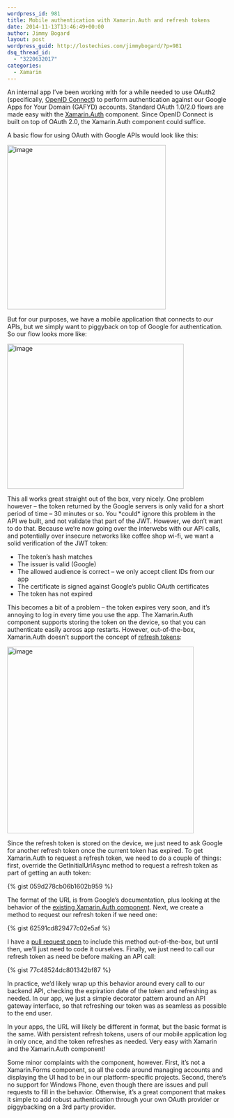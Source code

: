 ```yaml
---
wordpress_id: 981
title: Mobile authentication with Xamarin.Auth and refresh tokens
date: 2014-11-13T13:46:49+00:00
author: Jimmy Bogard
layout: post
wordpress_guid: http://lostechies.com/jimmybogard/?p=981
dsq_thread_id:
  - "3220632017"
categories:
  - Xamarin
---
```

An internal app I’ve been working with for a while needed to use OAuth2 (specifically, [OpenID Connect](http://openid.net/connect/)) to perform authentication against our Google Apps for Your Domain (GAFYD) accounts. Standard OAuth 1.0/2.0 flows are made easy with the [Xamarin.Auth](https://components.xamarin.com/view/xamarin.auth) component. Since OpenID Connect is built on top of OAuth 2.0, the Xamarin.Auth component could suffice.

A basic flow for using OAuth with Google APIs would look like this:

[<img style="border-top: 0px;border-right: 0px;border-bottom: 0px;padding-top: 0px;padding-left: 0px;border-left: 0px;padding-right: 0px" border="0" alt="image" src="https://lostechies.com/content/jimmybogard/uploads/2014/11/image_thumb.png" width="364" height="377" />](https://lostechies.com/content/jimmybogard/uploads/2014/11/image.png)

But for our purposes, we have a mobile application that connects to _our_ APIs, but we simply want to piggyback on top of Google for authentication. So our flow looks more like:

[<img style="border-top: 0px;border-right: 0px;border-bottom: 0px;padding-top: 0px;padding-left: 0px;border-left: 0px;padding-right: 0px" border="0" alt="image" src="https://lostechies.com/content/jimmybogard/uploads/2014/11/image_thumb1.png" width="405" height="333" />](https://lostechies.com/content/jimmybogard/uploads/2014/11/image1.png)

This all works great straight out of the box, very nicely. One problem however – the token returned by the Google servers is only valid for a short period of time – 30 minutes or so. You \*could\* ignore this problem in the API we built, and not validate that part of the JWT. However, we don’t want to do that. Because we’re now going over the interwebs with our API calls, and potentially over insecure networks like coffee shop wi-fi, we want a solid verification of the JWT token:

  * The token’s hash matches
  * The issuer is valid (Google)
  * The allowed audience is correct – we only accept client IDs from our app
  * The certificate is signed against Google’s public OAuth certificates
  * The token has not expired

This becomes a bit of a problem – the token expires very soon, and it’s annoying to log in every time you use the app. The Xamarin.Auth component supports storing the token on the device, so that you can authenticate easily across app restarts. However, out-of-the-box, Xamarin.Auth doesn’t support the concept of [refresh tokens](https://developers.google.com/accounts/docs/OAuth2WebServer#refresh):

[<img style="border-top: 0px;border-right: 0px;border-bottom: 0px;padding-top: 0px;padding-left: 0px;border-left: 0px;padding-right: 0px" border="0" alt="image" src="https://lostechies.com/content/jimmybogard/uploads/2014/11/image_thumb2.png" width="428" height="428" />](https://lostechies.com/content/jimmybogard/uploads/2014/11/image2.png)

Since the refresh token is stored on the device, we just need to ask Google for another refresh token once the current token has expired. To get Xamarin.Auth to request a refresh token, we need to do a couple of things: first, override the GetInitialUrlAsync method to request a refresh token as part of getting an auth token:

{% gist 059d278cb06b1602b959 %}

The format of the URL is from Google’s documentation, plus looking at the behavior of the [existing Xamarin.Auth component](https://github.com/xamarin/Xamarin.Auth/blob/master/src/Xamarin.Auth/OAuth2Authenticator.cs#L210). Next, we create a method to request our refresh token if we need one:

{% gist 62591cd829477c02e5af %}

I have a [pull request open](https://github.com/xamarin/Xamarin.Auth/pull/79) to include this method out-of-the-box, but until then, we’ll just need to code it ourselves. Finally, we just need to call our refresh token as need be before making an API call:

{% gist 77c48524dc801342bf87 %}

In practice, we’d likely wrap up this behavior around every call to our backend API, checking the expiration date of the token and refreshing as needed. In our app, we just a simple decorator pattern around an API gateway interface, so that refreshing our token was as seamless as possible to the end user.

In your apps, the URL will likely be different in format, but the basic format is the same. With persistent refresh tokens, users of our mobile application log in only once, and the token refreshes as needed. Very easy with Xamarin and the Xamarin.Auth component!

Some minor complaints with the component, however. First, it’s not a Xamarin.Forms component, so all the code around managing accounts and displaying the UI had to be in our platform-specific projects. Second, there’s no support for Windows Phone, even though there are issues and pull requests to fill in the behavior. Otherwise, it’s a great component that makes it simple to add robust authentication through your own OAuth provider or piggybacking on a 3rd party provider.